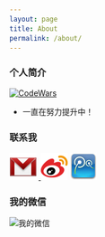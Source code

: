 ```yaml
---
layout: page
title: About
permalink: /about/
---
```


### 个人简介
<a target="__blank" href="">
<img src="" alt="CodeWars">
</a>


* 一直在努力提升中！

### 联系我

<p>
<a href="luoye0820@163.com"><img src="/images/gmail.png" alt="我的邮箱"></a>&nbsp;<a target="__blank" href="">
<img src="/images/sina.png" alt="新浪微博"></a>&nbsp;<a target="__blank" href=""><img src="/images/tencent.jpg" alt="腾讯微博"></a>
<br/>
</p>

### 我的微信
<img src="" width="128px" height="128px" alt="我的微信" />
